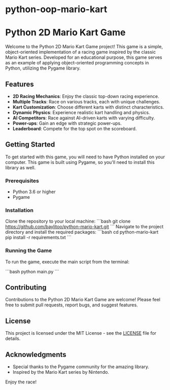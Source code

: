 # python-oop-mario-kart
# Python 2D Mario Kart Game

Welcome to the Python 2D Mario Kart Game project! This game is a simple, object-oriented implementation of a racing game inspired by the classic Mario Kart series. Developed for an educational purpose, this game serves as an example of applying object-oriented programming concepts in Python, utilizing the Pygame library.

## Features

- **2D Racing Mechanics**: Enjoy the classic top-down racing experience.
- **Multiple Tracks**: Race on various tracks, each with unique challenges.
- **Kart Customization**: Choose different karts with distinct characteristics.
- **Dynamic Physics**: Experience realistic kart handling and physics.
- **AI Competitors**: Race against AI-driven karts with varying difficulty.
- **Power-ups**: Gain an edge with strategic power-ups.
- **Leaderboard**: Compete for the top spot on the scoreboard.

## Getting Started

To get started with this game, you will need to have Python installed on your computer. This game is built using Pygame, so you'll need to install this library as well.

### Prerequisites

- Python 3.6 or higher
- Pygame

### Installation

Clone the repository to your local machine:
\```bash
git clone https://github.com/baylitoo/python-mario-kart.git
\```
Navigate to the project directory and install the required packages:
\```bash
cd python-mario-kart
pip install -r requirements.txt
\```

### Running the Game

To run the game, execute the main script from the terminal:

\```bash
python main.py
\```

## Contributing

Contributions to the Python 2D Mario Kart Game are welcome! Please feel free to submit pull requests, report bugs, and suggest features.

## License

This project is licensed under the MIT License - see the [LICENSE](LICENSE) file for details.

## Acknowledgments

- Special thanks to the Pygame community for the amazing library.
- Inspired by the Mario Kart series by Nintendo.

Enjoy the race!
